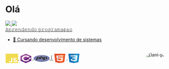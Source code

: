 # Olá
 <div>
   <a href="https://github.com/Daniela-C-L">
   <img height="180em" src="https://github-readme-stats.vercel.app/api?username=Daniela-C-L&show_icons=true&theme=tokyonight&include_all_commits=true&count_private=true"/>
   <img height="180em" src="https://github-readme-stats.vercel.app/api/top-langs/?username=Daniela-C-L&layout=compact&langs_count=6&theme=tokyonight"/>

</div>
𝙰𝚙𝚛𝚎𝚗𝚍𝚎𝚗𝚍𝚘 𝚙𝚛𝚘𝚐𝚛𝚊𝚖𝚊ç𝚊𝚘


- 🔭 Cursando desenvolvimento de sistemas

<div style="display: inline_block"><br>
  <img align="center" alt="Dani-Js" height="30" width="40" src="https://raw.githubusercontent.com/devicons/devicon/master/icons/javascript/javascript-plain.svg">
  <img align="center" alt="Dani-C#" height="30" width="40" src="https://raw.githubusercontent.com/devicons/devicon/master/icons/csharp/csharp-original.svg">
  <img align="center" alt="Dani-PHP" height="40" width="50" src="https://raw.githubusercontent.com/devicons/devicon/master/icons/php/php-original.svg"> |
  <img align="center" alt="Dani-HTML" height="30" width="40" src="https://raw.githubusercontent.com/devicons/devicon/master/icons/html5/html5-original.svg">
  <img align="center" alt="Dani-CSS" height="30" width="40" src="https://raw.githubusercontent.com/devicons/devicon/master/icons/css3/css3-original.svg">
 
   <img align="right" alt="Dani-pic" height="150" style="border-radius:50px;" src="https://user-images.githubusercontent.com/127230187/227042992-f884aef7-a58a-47f5-9f2e-5c7e43eaa284.png">
</div>
  
  ##
  
  <div>
    
 </div>

